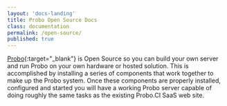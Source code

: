 ```yaml
---
layout: 'docs-landing'
title: Probo Open Source Docs
class: documentation
permalink: /open-source/
published: true
---
```


[Probo](https://probo.ci/){:target="\_blank"} is Open Source so you can build your own server and run Probo on your own hardware or hosted solution. This is accomplished by installing a series of components that work together to make up the Probo system. Once these components are properly installed, configured and started you will have a working Probo server capable of doing roughly the same tasks as the existing Probo.CI SaaS web site.
